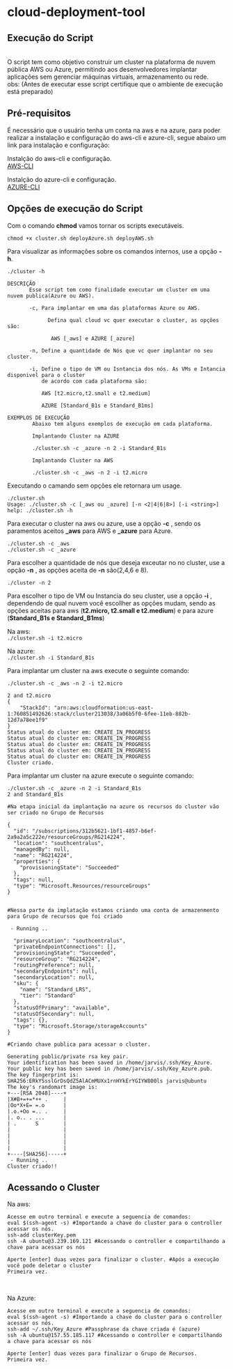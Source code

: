 # cloud-deployment-tool

## Execução do Script 
<br>
O script tem como objetivo construir um cluster na plataforma de nuvem pública AWS ou Azure, permitindo aos desenvolvedores implantar aplicações sem gerenciar máquinas virtuais, armazenamento ou rede.
<br>
obs: (Antes de executar esse script certifique que o ambiente de execução está preparado)<br>

## Pré-requisitos

É necessário que o usuário tenha um conta na aws e na azure, para poder realizar a instalação e configuração do aws-cli e azure-cli, segue abaixo um link para instalação e configuração:

Instalção do aws-cli e configuração.<br>
[AWS-CLI](https://github.com/AnttoniC/cloud-deployment-tool/tree/main/Cluster/Aws-CLI)<br>

Instalção do azure-cli e configuração.<br>
[AZURE-CLI](https://github.com/AnttoniC/cloud-deployment-tool/tree/main/Cluster/Azure-CLI)<br>

## Opções de execução do Script
Com o comando **chmod** vamos tornar os scripts executáveis. <br>

`chmod +x cluster.sh deployAzure.sh deployAWS.sh`

Para visualizar as informações sobre os comandos internos, use a opção **-h**.
<br>

```
./cluster -h
 
DESCRIÇÃO
       Esse script tem como finalidade executar um cluster em uma nuvem publica(Azure ou AWS).

       -c, Para implantar em uma das plataformas Azure ou AWS.

             Defina qual cloud vc quer executar o cluster, as opções são:

              AWS [_aws] e AZURE [_azure]

       -n, Define a quantidade de Nós que vc quer implantar no seu cluster.

       -i, Define o tipo de VM ou Isntancia dos nós. As VMs e Intancia disponivel para o cluster
           de acordo com cada plataforma são:

           AWS [t2.micro,t2.small e t2.medium]

           AZURE [Standard_B1s e Standard_B1ms]

EXEMPLOS DE EXECUÇÃO
        Abaixo tem alguns exemplos de execução em cada plataforma.

        Implantando Cluster na AZURE

        ./cluster.sh -c _azure -n 2 -i Standard_B1s

        Implantando Cluster na AWS

        ./cluster.sh -c _aws -n 2 -i t2.micro

```
Executando o camando sem opções ele retornara um usage. <br>
```
./cluster.sh
Usage: ./cluster.sh -c [_aws ou _azure] [-n <2|4|6|8>] [-i <string>]
help: ./cluster.sh -h

```

Para executar o cluster na aws ou azure, use a opção **-c** , sendo os paramentos aceitos **_aws** para AWS e **_azure** para Azure. 

`./cluster.sh -c _aws`<br>
`./cluster.sh -c _azure`<br>

Para escolher a quantidade de nós que deseja exceutar no no cluster, use a opção **-n** , as opções aceita de **-n** são(2,4,6 e 8).<br> 

`./cluster -n 2`<br>

Para escolher o tipo de VM ou Instancia do seu cluster, use a opção **-i** , dependendo de qual nuvem você escollher as opções mudam, sendo as opções aceitas para aws (**t2.micro, t2.small e t2.medium**) e para azure (**Standard_B1s e Standard_B1ms**)

Na aws:<br>
`./cluster.sh -i t2.micro`<br>

Na azure:<br>
`./cluster.sh -i Standard_B1s`<br>

Para implantar um cluster na aws execute o seguinte comando:<br>

```
./cluster.sh -c _aws -n 2 -i t2.micro

2 and t2.micro 
{
    "StackId": "arn:aws:cloudformation:us-east-1:760851492626:stack/cluster213038/3a06b5f0-6fee-11eb-882b-12d7a78ee1f9"
}
Status atual do cluster em: CREATE_IN_PROGRESS
Status atual do cluster em: CREATE_IN_PROGRESS
Status atual do cluster em: CREATE_IN_PROGRESS
Status atual do cluster em: CREATE_IN_PROGRESS
Status atual do cluster em: CREATE_IN_PROGRESS
Cluster criado.

```
Para implantar um cluster na azure execute o seguinte comando:<br>

```
./cluster.sh -c _azure -n 2 -i Standard_B1s
2 and Standard_B1s

#Na etapa inicial da implantação na azure os recursos do cluster vão ser criado no Grupo de Recursos

{
  "id": "/subscriptions/312b5621-1bf1-4857-b6ef-2a9a2a5c222e/resourceGroups/RG214224",
  "location": "southcentralus",
  "managedBy": null,
  "name": "RG214224",
  "properties": {
    "provisioningState": "Succeeded"
  },
  "tags": null,
  "type": "Microsoft.Resources/resourceGroups"
}


#Nessa parte da implatação estamos criando uma conta de armazenmento para Grupo de recursos que foi criado

 - Running .. 

  "primaryLocation": "southcentralus",
  "privateEndpointConnections": [],
  "provisioningState": "Succeeded",
  "resourceGroup": "RG214224",
  "routingPreference": null,
  "secondaryEndpoints": null,
  "secondaryLocation": null,
  "sku": {
    "name": "Standard_LRS",
    "tier": "Standard"
  },
  "statusOfPrimary": "available",
  "statusOfSecondary": null,
  "tags": {},
  "type": "Microsoft.Storage/storageAccounts"
}

#Criando chave publica para acessar o cluster.

Generating public/private rsa key pair.
Your identification has been saved in /home/jarvis/.ssh/Key_Azure.
Your public key has been saved in /home/jarvis/.ssh/Key_Azure.pub.
The key fingerprint is:
SHA256:ERkYSsslGrDsQdZ5AlACmMUXx1rnHYkErYGIYW800ls jarvis@ubuntu
The key's randomart image is:
+---[RSA 2048]----+
|X#B+=+=*++ .     |
|Oo*X+E= =.o      |
|.o.+Oo =.. .     |
|. o.. . ...      |
| .      S        |
|                 |
|                 |
|                 |
|                 |
+----[SHA256]-----+
 - Running ..   
Cluster criado!!
```

## Acessando o Cluster

Na aws: <br>
```
Acesse em outro terminal e execute a seguencia de comandos:
eval $(ssh-agent -s) #Importando a chave do cluster para o controller acessar os nós.
ssh-add clusterKey.pem 
ssh -A ubuntu@3.239.169.121 #Acessando o controller e compartilhando a chave para acessar os nós

Aperte [enter] duas vezes para finalizar o cluster. #Após a execução você pode deletar o cluster
Primeira vez.
```
<br>

Na Azure: <br>

```
Acesse em outro terminal e execute a seguencia de comandos:
eval $(ssh-agent -s) #Importando a chave do cluster para o controller acessar os nós.
ssh-add ~/.ssh/Key_Azure #Passphrase da chave criada é (azure)
ssh -A ubuntu@157.55.185.117 #Acessando o controller e compartilhando a chave para acessar os nós

Aperte [enter] duas vezes para finalizar o Grupo de Recursos.
Primeira vez.
```
